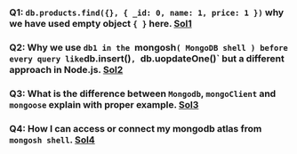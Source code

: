 ### Q1: `db.products.find({}, { _id: 0, name: 1, price: 1 })` why we have used empty object `{ }` here. [Sol1](https://github.com/hameed003/mongoDB/blob/main/doubts-and-solutions/solutions/Sol1.md)

### Q2: Why we use `db1 in the `mongosh`( MongoDB shell ) before every query like`db.insert()`, `db.uopdateOne()` but a different approach in Node.js. [Sol2](https://github.com/hameed003/mongoDB/blob/main/doubts-and-solutions/solutions/Sol2.md)

### Q3: What is the difference between `Mongodb`, `mongoClient` and `mongoose` explain with proper example. [Sol3](https://github.com/hameed003/mongoDB/blob/main/doubts-and-solutions/solutions/Sol3.md)

### Q4: How I can access or connect my mongodb atlas from `mongosh shell`. [Sol4](https://github.com/hameed003/mongoDB/blob/main/doubts-and-solutions/solutions/Sol4.md)
